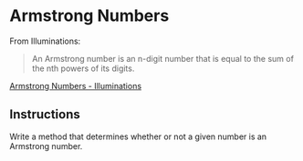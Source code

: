 # Armstrong Numbers

From Illuminations:

> An Armstrong number is an n-digit number that is equal to the sum of the nth
> powers of its digits.

[Armstrong Numbers - Illuminations](http://illuminations.nctm.org/Lesson.aspx?id=2166)

## Instructions

Write a method that determines whether or not a given number is an Armstrong
number.
